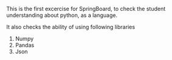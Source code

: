 This is the first excercise for SpringBoard, to check the student understanding about python, as a language.

It also checks the ability of using following libraries

1. Numpy
2. Pandas
3. Json 

